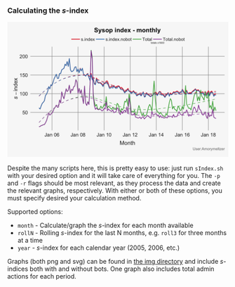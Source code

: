 ### Calculating the *s*-index
![Monthly total](img/png/S-index_monthly_(total).png)

Despite the many scripts here, this is pretty easy to use: just run `sIndex.sh` with your desired option and it will take care of everything for you.  The `-p` and `-r` flags should be most relevant, as they process the data and create the relevant graphs, respectively.  With either or both of these options, you must specify desired your calculation method.

Supported options:
* `month` - Calculate/graph the *s*-index for each month available
* `rollN` - Rolling *s*-index for the last N months, e.g. `roll3` for three months at a time
* `year` - *s*-index for each calendar year (2005, 2006, etc.)

Graphs (both png and svg) can be found in [the img directory](./img) and include *s*-indices both with and without bots.  One graph also includes total admin actions for each period.
